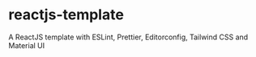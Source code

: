 # reactjs-template

A ReactJS template with ESLint, Prettier, Editorconfig, Tailwind CSS and Material UI
